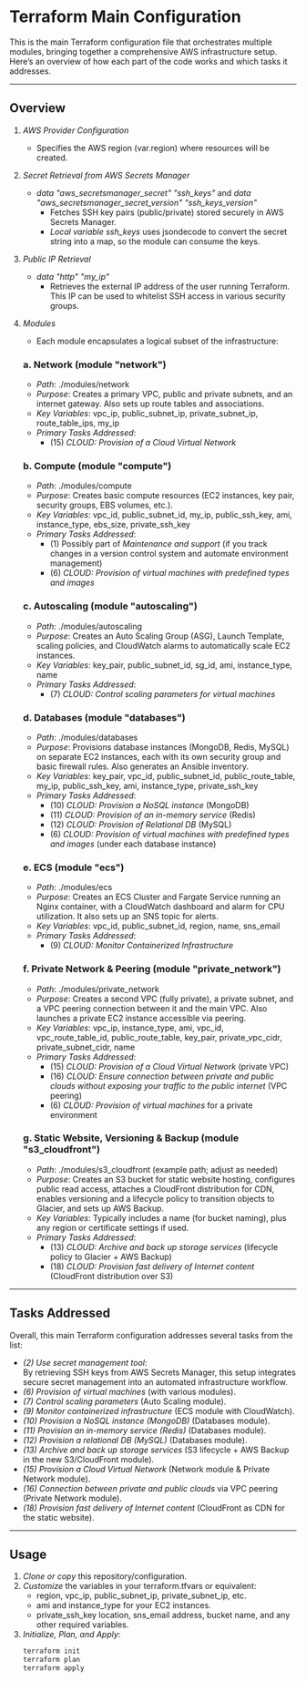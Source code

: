 # Terraform Main Configuration

This is the main Terraform configuration file that orchestrates multiple modules, bringing together a comprehensive AWS infrastructure setup. Here’s an overview of how each part of the code works and which tasks it addresses.

---

## Overview

1. *AWS Provider Configuration*  
   - Specifies the AWS region (var.region) where resources will be created.

2. *Secret Retrieval from AWS Secrets Manager*  
   - *data "aws_secretsmanager_secret" "ssh_keys"* and *data "aws_secretsmanager_secret_version" "ssh_keys_version"*  
     - Fetches SSH key pairs (public/private) stored securely in AWS Secrets Manager.  
     - *Local variable ssh_keys* uses jsondecode to convert the secret string into a map, so the module can consume the keys.

3. *Public IP Retrieval*  
   - *data "http" "my_ip"*  
     - Retrieves the external IP address of the user running Terraform. This IP can be used to whitelist SSH access in various security groups.

4. *Modules*  
   - Each module encapsulates a logical subset of the infrastructure:

   ### a. Network (module "network")
   - *Path*: ./modules/network  
   - *Purpose*: Creates a primary VPC, public and private subnets, and an internet gateway. Also sets up route tables and associations.  
   - *Key Variables*: vpc_ip, public_subnet_ip, private_subnet_ip, route_table_ips, my_ip  
   - *Primary Tasks Addressed*:  
     - (15) *CLOUD: Provision of a Cloud Virtual Network*  

   ### b. Compute (module "compute")
   - *Path*: ./modules/compute  
   - *Purpose*: Creates basic compute resources (EC2 instances, key pair, security groups, EBS volumes, etc.).  
   - *Key Variables*: vpc_id, public_subnet_id, my_ip, public_ssh_key, ami, instance_type, ebs_size, private_ssh_key  
   - *Primary Tasks Addressed*:  
     - (1) Possibly part of *Maintenance and support* (if you track changes in a version control system and automate environment management)  
     - (6) *CLOUD: Provision of virtual machines with predefined types and images*  

   ### c. Autoscaling (module "autoscaling")
   - *Path*: ./modules/autoscaling  
   - *Purpose*: Creates an Auto Scaling Group (ASG), Launch Template, scaling policies, and CloudWatch alarms to automatically scale EC2 instances.  
   - *Key Variables*: key_pair, public_subnet_id, sg_id, ami, instance_type, name  
   - *Primary Tasks Addressed*:  
     - (7) *CLOUD: Control scaling parameters for virtual machines*  

   ### d. Databases (module "databases")
   - *Path*: ./modules/databases  
   - *Purpose*: Provisions database instances (MongoDB, Redis, MySQL) on separate EC2 instances, each with its own security group and basic firewall rules. Also generates an Ansible inventory.  
   - *Key Variables*: key_pair, vpc_id, public_subnet_id, public_route_table, my_ip, public_ssh_key, ami, instance_type, private_ssh_key  
   - *Primary Tasks Addressed*:  
     - (10) *CLOUD: Provision a NoSQL instance* (MongoDB)  
     - (11) *CLOUD: Provision of an in-memory service* (Redis)  
     - (12) *CLOUD: Provision of Relational DB* (MySQL)  
     - (6) *CLOUD: Provision of virtual machines with predefined types and images* (under each database instance)

   ### e. ECS (module "ecs")
   - *Path*: ./modules/ecs  
   - *Purpose*: Creates an ECS Cluster and Fargate Service running an Nginx container, with a CloudWatch dashboard and alarm for CPU utilization. It also sets up an SNS topic for alerts.  
   - *Key Variables*: vpc_id, public_subnet_id, region, name, sns_email  
   - *Primary Tasks Addressed*:  
     - (9) *CLOUD: Monitor Containerized Infrastructure*  

   ### f. Private Network & Peering (module "private_network")
   - *Path*: ./modules/private_network  
   - *Purpose*: Creates a second VPC (fully private), a private subnet, and a VPC peering connection between it and the main VPC. Also launches a private EC2 instance accessible via peering.  
   - *Key Variables*: vpc_ip, instance_type, ami, vpc_id, vpc_route_table_id, public_route_table, key_pair, private_vpc_cidr, private_subnet_cidr, name  
   - *Primary Tasks Addressed*:  
     - (15) *CLOUD: Provision of a Cloud Virtual Network* (private VPC)  
     - (16) *CLOUD: Ensure connection between private and public clouds without exposing your traffic to the public internet* (VPC peering)  
     - (6) *CLOUD: Provision of virtual machines* for a private environment  

   ### g. Static Website, Versioning & Backup (module "s3_cloudfront")
   - *Path*: ./modules/s3_cloudfront (example path; adjust as needed)  
   - *Purpose*: Creates an S3 bucket for static website hosting, configures public read access, attaches a CloudFront distribution for CDN, enables versioning and a lifecycle policy to transition objects to Glacier, and sets up AWS Backup.  
   - *Key Variables*: Typically includes a name (for bucket naming), plus any region or certificate settings if used.  
   - *Primary Tasks Addressed*:  
     - (13) *CLOUD: Archive and back up storage services* (lifecycle policy to Glacier + AWS Backup)  
     - (18) *CLOUD: Provision fast delivery of Internet content* (CloudFront distribution over S3)

---

## Tasks Addressed

Overall, this main Terraform configuration addresses several tasks from the list:

- *(2) Use secret management tool*:  
  By retrieving SSH keys from AWS Secrets Manager, this setup integrates secure secret management into an automated infrastructure workflow.
- *(6) Provision of virtual machines* (with various modules).
- *(7) Control scaling parameters* (Auto Scaling module).
- *(9) Monitor containerized infrastructure* (ECS module with CloudWatch).
- *(10) Provision a NoSQL instance (MongoDB)* (Databases module).
- *(11) Provision an in-memory service (Redis)* (Databases module).
- *(12) Provision a relational DB (MySQL)* (Databases module).
- *(13) Archive and back up storage services* (S3 lifecycle + AWS Backup in the new S3/CloudFront module).
- *(15) Provision a Cloud Virtual Network* (Network module & Private Network module).
- *(16) Connection between private and public clouds* via VPC peering (Private Network module).
- *(18) Provision fast delivery of Internet content* (CloudFront as CDN for the static website).

---

## Usage

1. *Clone or copy* this repository/configuration.
2. *Customize* the variables in your terraform.tfvars or equivalent:
   - region, vpc_ip, public_subnet_ip, private_subnet_ip, etc.
   - ami and instance_type for your EC2 instances.
   - private_ssh_key location, sns_email address, bucket name, and any other required variables.
3. *Initialize, Plan, and Apply*:
   ```bash
   terraform init
   terraform plan
   terraform apply
